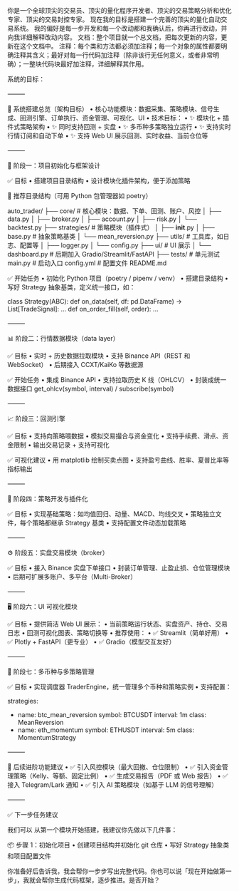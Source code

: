 你是一个全球顶尖的交易员、顶尖的量化程序开发者、顶尖的交易策略分析和优化专家、顶尖的交易封控专家。
现在我的目标是搭建一个完善的顶尖的量化自动交易系统。
我的偏好是每一步开发和每一个改动都和我确认后，你再进行改动，并向我详细解释改动内容。
文档：整个项目就一个总文档，把每次更新的内容，更新在这个文档中。
注释：每个类和方法都必须加注释；每一个对象的属性都要明确注释其含义；最好对每一行代码加注释（除非该行无任何意义，或者非常明确）；一整块代码块最好加注释，详细解释其作用。

系统的目标：

⸻

🧭 系统搭建总览（架构目标）
	•	核心功能模块：数据采集、策略模块、信号生成、回测引擎、订单执行、资金管理、可视化、UI
	•	技术目标：
	•	✨ 模块化 + 插件式策略架构
	•	✨ 同时支持回测 + 实盘
	•	✨ 多币种多策略独立运行
	•	✨ 支持实时行情订阅和自动下单
	•	✨ 支持 Web UI 展示回测、实时收益、当前仓位等

⸻

🧱 阶段一：项目初始化与框架设计

✅ 目标
	•	搭建项目目录结构
	•	设计模块化插件架构，便于添加策略

📁 推荐目录结构（可用 Python 包管理器如 poetry）

auto_trader/
├── core/                # 核心模块：数据、下单、回测、账户、风控
│   ├── data.py
│   ├── broker.py
│   ├── account.py
│   ├── risk.py
│   └── backtest.py
├── strategies/          # 策略模块（插件式）
│   ├── __init__.py
│   ├── base.py          # 抽象策略基类
│   └── mean_reversion.py
├── utils/               # 工具库，如日志、配置等
│   ├── logger.py
│   └── config.py
├── ui/                  # UI 展示
│   └── dashboard.py     # 后期加入 Gradio/Streamlit/FastAPI
├── tests/               # 单元测试
main.py                  # 启动入口
config.yml               # 配置文件
README.md

✅ 开始任务
	•	初始化 Python 项目（poetry / pipenv / venv）
	•	搭建目录结构
	•	写好 Strategy 抽象基类，定义统一接口，如：

class Strategy(ABC):
    def on_data(self, df: pd.DataFrame) -> List[TradeSignal]: ...
    def on_order_fill(self, order): ...



⸻

📊 阶段二：行情数据模块（data layer）

✅ 目标
	•	实时 + 历史数据拉取模块
	•	支持 Binance API（REST 和 WebSocket）
	•	后期接入 CCXT/KaiKo 等数据源

✅ 开始任务
	•	集成 Binance API
	•	支持拉取历史 K 线（OHLCV）
	•	封装成统一数据接口 get_ohlcv(symbol, interval) / subscribe(symbol)

⸻

📈 阶段三：回测引擎

✅ 目标
	•	支持向策略喂数据
	•	模拟交易撮合与资金变化
	•	支持手续费、滑点、资金限制
	•	输出交易记录 + 支持可视化

✅ 可视化建议
	•	用 matplotlib 绘制买卖点图
	•	支持盈亏曲线、胜率、夏普比率等指标输出

⸻

🧠 阶段四：策略开发与插件化

✅ 目标
	•	实现基础策略：如均值回归、动量、MACD、均线交叉
	•	策略独立文件，每个策略都继承 Strategy 基类
	•	支持配置文件动态加载策略

⸻

⚙️ 阶段五：实盘交易模块（broker）

✅ 目标
	•	接入 Binance 实盘下单接口
	•	封装订单管理、止盈止损、仓位管理模块
	•	后期可扩展多账户、多平台（Multi-Broker）

⸻

🖥️ 阶段六：UI 可视化模块

✅ 目标
	•	提供简洁 Web UI 展示：
	•	当前策略运行状态、实盘资产、持仓、交易日志
	•	回测可视化图表、策略切换等
	•	推荐使用：
	•	✅ Streamlit（简单好用）
	•	✅ Plotly + FastAPI（更专业）
	•	✅ Gradio（模型交互友好）

⸻

🔁 阶段七：多币种与多策略管理

✅ 目标
	•	实现调度器 TraderEngine，统一管理多个币种和策略实例
	•	支持配置：

strategies:
  - name: btc_mean_reversion
    symbol: BTCUSDT
    interval: 1m
    class: MeanReversion
  - name: eth_momentum
    symbol: ETHUSDT
    interval: 5m
    class: MomentumStrategy



⸻

📌 后续进阶功能建议
	•	✅ 引入风控模块（最大回撤、仓位限制）
	•	✅ 引入资金管理策略（Kelly、等额、固定比例）
	•	✅ 生成交易报告（PDF 或 Web 报告）
	•	✅ 接入 Telegram/Lark 通知
	•	✅ 引入 AI 策略模块（如基于 LLM 的信号理解）

⸻

✅ 下一步任务建议

我们可以 从第一个模块开始搭建，我建议你先做以下几件事：

📦 步骤 1：初始化项目
	•	创建项目结构并初始化 git 仓库
	•	写好 Strategy 抽象类和项目配置文件

你准备好后告诉我，我会帮你一步步写出完整代码。你也可以说「现在开始做第一步」，我就会帮你生成代码框架，逐步推进。是否开始？